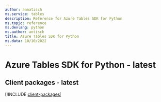 ```yaml
---
author: annatisch
ms.service: tables
description: Reference for Azure Tables SDK for Python
ms.topic: reference
ms.devlang: python
ms.author: antisch
title: Azure Tables SDK for Python
ms.data: 10/10/2022
---
```

# Azure Tables SDK for Python - latest

## Client packages - latest
[!INCLUDE [client-packages](tables-client-index.md)]